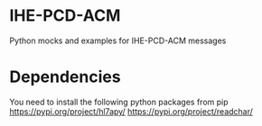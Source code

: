 # IHE-PCD-ACM
Python mocks and examples for IHE-PCD-ACM messages

# Dependencies
You need to install the following python packages from pip
https://pypi.org/project/hl7apy/
https://pypi.org/project/readchar/
